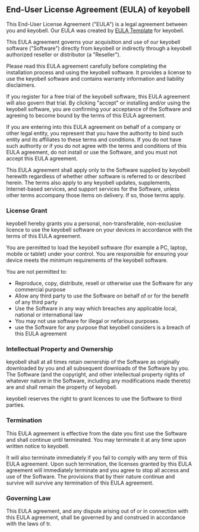 <h2>End-User License Agreement (EULA) of <span class="app_name">keyobell</span></h2>

<p>This End-User License Agreement ("EULA") is a legal agreement between you and <span class="company_name">keyobell</span>. Our EULA was created by <a href="https://www.eulatemplate.com">EULA Template</a> for <span class="app_name">keyobell</span>.</p></p>

<p>This EULA agreement governs your acquisition and use of our <span class="app_name">keyobell</span> software ("Software") directly from <span class="company_name">keyobell</span> or indirectly through a <span class="company_name">keyobell</span> authorized reseller or distributor (a "Reseller"). </p>

<p>Please read this EULA agreement carefully before completing the installation process and using the <span class="app_name">keyobell</span> software. It provides a license to use the <span class="app_name">keyobell</span> software and contains warranty information and liability disclaimers.</p>

<p>If you register for a free trial of the <span class="app_name">keyobell</span> software, this EULA agreement will also govern that trial. By clicking "accept" or installing and/or using the <span class="app_name">keyobell</span> software, you are confirming your acceptance of the Software and agreeing to become bound by the terms of this EULA agreement.</p>

<p>If you are entering into this EULA agreement on behalf of a company or other legal entity, you represent that you have the authority to bind such entity and its affiliates to these terms and conditions. If you do not have such authority or if you do not agree with the terms and conditions of this EULA agreement, do not install or use the Software, and you must not accept this EULA agreement.</p>

<p>This EULA agreement shall apply only to the Software supplied by <span class="company_name">keyobell</span> herewith regardless of whether other software is referred to or described herein. The terms also apply to any <span class="company_name">keyobell</span> updates, supplements, Internet-based services, and support services for the Software, unless other terms accompany those items on delivery. If so, those terms apply.</p>

<h3>License Grant</h3>

<p><span class="company_name">keyobell</span> hereby grants you a personal, non-transferable, non-exclusive licence to use the <span class="app_name">keyobell</span> software on your devices in accordance with the terms of this EULA agreement.</p>

<p>You are permitted to load the <span class="app_name">keyobell</span> software (for example a PC, laptop, mobile or tablet) under your control. You are responsible for ensuring your device meets the minimum requirements of the <span class="app_name">keyobell</span> software.</p>

<p>You are not permitted to:</p>

<ul>
<li>Reproduce, copy, distribute, resell or otherwise use the Software for any commercial purpose</li>
<li>Allow any third party to use the Software on behalf of or for the benefit of any third party</li>
<li>Use the Software in any way which breaches any applicable local, national or international law</li>
<li>You may not use software for illegal or nefarious purposes.</li>
<li>use the Software for any purpose that <span class="company_name">keyobell</span> considers is a breach of this EULA agreement</li>
</ul>

<h3>Intellectual Property and Ownership</h3>

<p><span class="company_name">keyobell</span> shall at all times retain ownership of the Software as originally downloaded by you and all subsequent downloads of the Software by you. The Software (and the copyright, and other intellectual property rights of whatever nature in the Software, including any modifications made thereto) are and shall remain the property of <span class="company_name">keyobell</span>.</p>

<p><span class="company_name">keyobell</span> reserves the right to grant licences to use the Software to third parties.</p>

<h3>Termination</h3>

<p>This EULA agreement is effective from the date you first use the Software and shall continue until terminated. You may terminate it at any time upon written notice to <span class="company_name">keyobell</span>.</p>

<p>It will also terminate immediately if you fail to comply with any term of this EULA agreement. Upon such termination, the licenses granted by this EULA agreement will immediately terminate and you agree to stop all access and use of the Software. The provisions that by their nature continue and survive will survive any termination of this EULA agreement.</p>

<h3>Governing Law</h3>

<p>This EULA agreement, and any dispute arising out of or in connection with this EULA agreement, shall be governed by and construed in accordance with the laws of <span class="country">tr</span>.</p>
